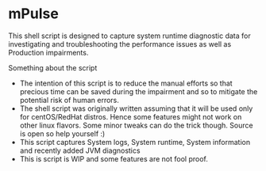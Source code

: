 # mPulse
This shell script is designed to capture system runtime diagnostic data for investigating and troubleshooting the performance issues as well as Production impairments.

Something about the script
- The intention of this script is to reduce the manual efforts so that precious time can be saved during the impairment and so to mitigate the potential risk of human errors. 
- The shell script was originally written assuming that it will be used only for centOS/RedHat distros. Hence some features might not work on other linux flavors. Some minor tweaks can do the trick though. Source is open so help yourself :)
- This script captures System logs, System runtime, System information and recently added JVM diagnostics
- This is script is WIP and some features are not fool proof.
        
